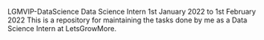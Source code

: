 LGMVIP-DataScience
Data Science Intern
1st January 2022 to 1st February 2022
This is a repository for maintaining the tasks done by me as a Data Science Intern at LetsGrowMore.
